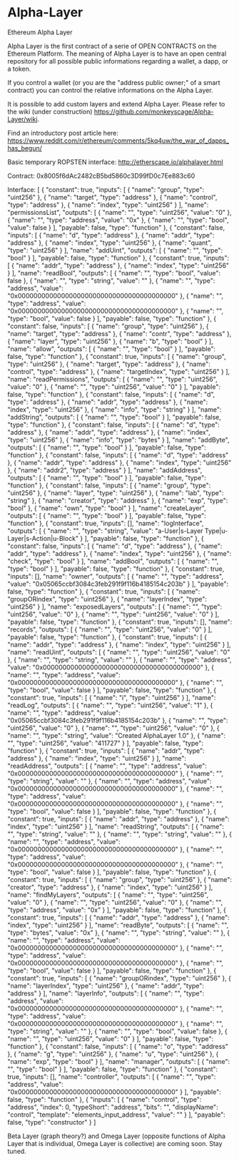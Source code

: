 # Alpha-Layer
Ethereum Alpha Layer

Alpha Layer is the first contract of a serie of OPEN CONTRACTS on the Ethereum Platform.
The meaning of Alpha Layer is to have an open central repository for all possible public informations regarding a wallet, a dapp, or a token.

If you control a wallet (or you are the "address public owner;" of a smart contract) you can control the relative informations on the Alpha Layer.

It is possible to add custom layers and extend Alpha Layer.
Please refer to the wiki (under construction) https://github.com/monkeyscage/Alpha-Layer/wiki.

Find an introductory post article here:
https://www.reddit.com/r/ethereum/comments/5kq4uw/the_war_of_dapps_has_begun/

Basic temporary ROPSTEN interface:
http://etherscape.io/alphalayer.html

Contract:
0x8005f6dAc2482cB5bd5860c3D99fD0c7Ee883c60

Interface:
[ { "constant": true, "inputs": [ { "name": "group", "type": "uint256" }, { "name": "target", "type": "address" }, { "name": "control", "type": "address" }, { "name": "index", "type": "uint256" } ], "name": "permissionsList", "outputs": [ { "name": "", "type": "uint256", "value": "0" }, { "name": "", "type": "address", "value": "0x" }, { "name": "", "type": "bool", "value": false } ], "payable": false, "type": "function" }, { "constant": false, "inputs": [ { "name": "d", "type": "address" }, { "name": "addr", "type": "address" }, { "name": "index", "type": "uint256" }, { "name": "quant", "type": "uint256" } ], "name": "addUint", "outputs": [ { "name": "", "type": "bool" } ], "payable": false, "type": "function" }, { "constant": true, "inputs": [ { "name": "addr", "type": "address" }, { "name": "index", "type": "uint256" } ], "name": "readBool", "outputs": [ { "name": "", "type": "bool", "value": false }, { "name": "", "type": "string", "value": "" }, { "name": "", "type": "address", "value": "0x0000000000000000000000000000000000000000" }, { "name": "", "type": "address", "value": "0x0000000000000000000000000000000000000000" }, { "name": "", "type": "bool", "value": false } ], "payable": false, "type": "function" }, { "constant": false, "inputs": [ { "name": "group", "type": "uint256" }, { "name": "target", "type": "address" }, { "name": "contr", "type": "address" }, { "name": "layer", "type": "uint256" }, { "name": "b", "type": "bool" } ], "name": "allow", "outputs": [ { "name": "", "type": "bool" } ], "payable": false, "type": "function" }, { "constant": true, "inputs": [ { "name": "group", "type": "uint256" }, { "name": "target", "type": "address" }, { "name": "control", "type": "address" }, { "name": "targetIndex", "type": "uint256" } ], "name": "readPermissions", "outputs": [ { "name": "", "type": "uint256", "value": "0" }, { "name": "", "type": "uint256", "value": "0" } ], "payable": false, "type": "function" }, { "constant": false, "inputs": [ { "name": "d", "type": "address" }, { "name": "addr", "type": "address" }, { "name": "index", "type": "uint256" }, { "name": "info", "type": "string" } ], "name": "addString", "outputs": [ { "name": "", "type": "bool" } ], "payable": false, "type": "function" }, { "constant": false, "inputs": [ { "name": "d", "type": "address" }, { "name": "addr", "type": "address" }, { "name": "index", "type": "uint256" }, { "name": "info", "type": "bytes" } ], "name": "addByte", "outputs": [ { "name": "", "type": "bool" } ], "payable": false, "type": "function" }, { "constant": false, "inputs": [ { "name": "d", "type": "address" }, { "name": "addr", "type": "address" }, { "name": "index", "type": "uint256" }, { "name": "addr2", "type": "address" } ], "name": "addAddress", "outputs": [ { "name": "", "type": "bool" } ], "payable": false, "type": "function" }, { "constant": false, "inputs": [ { "name": "group", "type": "uint256" }, { "name": "layer", "type": "uint256" }, { "name": "lab", "type": "string" }, { "name": "creator", "type": "address" }, { "name": "exp", "type": "bool" }, { "name": "own", "type": "bool" } ], "name": "createLayer", "outputs": [ { "name": "", "type": "bool" } ], "payable": false, "type": "function" }, { "constant": true, "inputs": [], "name": "logInterface", "outputs": [ { "name": "", "type": "string", "value": "a-User|s-Layer Type|u-Layer|s-Action|u-Block" } ], "payable": false, "type": "function" }, { "constant": false, "inputs": [ { "name": "d", "type": "address" }, { "name": "addr", "type": "address" }, { "name": "index", "type": "uint256" }, { "name": "check", "type": "bool" } ], "name": "addBool", "outputs": [ { "name": "", "type": "bool" } ], "payable": false, "type": "function" }, { "constant": true, "inputs": [], "name": "owner", "outputs": [ { "name": "", "type": "address", "value": "0x05065ccbf3084c3feb291f9f116b4185154c203b" } ], "payable": false, "type": "function" }, { "constant": true, "inputs": [ { "name": "groupORindex", "type": "uint256" }, { "name": "layerIndex", "type": "uint256" } ], "name": "exposedLayers", "outputs": [ { "name": "", "type": "uint256", "value": "0" }, { "name": "", "type": "uint256", "value": "0" } ], "payable": false, "type": "function" }, { "constant": true, "inputs": [], "name": "records", "outputs": [ { "name": "", "type": "uint256", "value": "0" } ], "payable": false, "type": "function" }, { "constant": true, "inputs": [ { "name": "addr", "type": "address" }, { "name": "index", "type": "uint256" } ], "name": "readUint", "outputs": [ { "name": "", "type": "uint256", "value": "0" }, { "name": "", "type": "string", "value": "" }, { "name": "", "type": "address", "value": "0x0000000000000000000000000000000000000000" }, { "name": "", "type": "address", "value": "0x0000000000000000000000000000000000000000" }, { "name": "", "type": "bool", "value": false } ], "payable": false, "type": "function" }, { "constant": true, "inputs": [ { "name": "i", "type": "uint256" } ], "name": "readLog", "outputs": [ { "name": "", "type": "uint256", "value": "1" }, { "name": "", "type": "address", "value": "0x05065ccbf3084c3feb291f9f116b4185154c203b" }, { "name": "", "type": "uint256", "value": "0" }, { "name": "", "type": "uint256", "value": "0" }, { "name": "", "type": "string", "value": "Created AlphaLayer 1.0" }, { "name": "", "type": "uint256", "value": "411727" } ], "payable": false, "type": "function" }, { "constant": true, "inputs": [ { "name": "addr", "type": "address" }, { "name": "index", "type": "uint256" } ], "name": "readAddress", "outputs": [ { "name": "", "type": "address", "value": "0x0000000000000000000000000000000000000000" }, { "name": "", "type": "string", "value": "" }, { "name": "", "type": "address", "value": "0x0000000000000000000000000000000000000000" }, { "name": "", "type": "address", "value": "0x0000000000000000000000000000000000000000" }, { "name": "", "type": "bool", "value": false } ], "payable": false, "type": "function" }, { "constant": true, "inputs": [ { "name": "addr", "type": "address" }, { "name": "index", "type": "uint256" } ], "name": "readString", "outputs": [ { "name": "", "type": "string", "value": "" }, { "name": "", "type": "string", "value": "" }, { "name": "", "type": "address", "value": "0x0000000000000000000000000000000000000000" }, { "name": "", "type": "address", "value": "0x0000000000000000000000000000000000000000" }, { "name": "", "type": "bool", "value": false } ], "payable": false, "type": "function" }, { "constant": true, "inputs": [ { "name": "group", "type": "uint256" }, { "name": "creator", "type": "address" }, { "name": "index", "type": "uint256" } ], "name": "findMyLayers", "outputs": [ { "name": "", "type": "uint256", "value": "0" }, { "name": "", "type": "uint256", "value": "0" }, { "name": "", "type": "address", "value": "0x" } ], "payable": false, "type": "function" }, { "constant": true, "inputs": [ { "name": "addr", "type": "address" }, { "name": "index", "type": "uint256" } ], "name": "readByte", "outputs": [ { "name": "", "type": "bytes", "value": "0x" }, { "name": "", "type": "string", "value": "" }, { "name": "", "type": "address", "value": "0x0000000000000000000000000000000000000000" }, { "name": "", "type": "address", "value": "0x0000000000000000000000000000000000000000" }, { "name": "", "type": "bool", "value": false } ], "payable": false, "type": "function" }, { "constant": true, "inputs": [ { "name": "groupORindex", "type": "uint256" }, { "name": "layerIndex", "type": "uint256" }, { "name": "addr", "type": "address" } ], "name": "layerInfo", "outputs": [ { "name": "", "type": "address", "value": "0x0000000000000000000000000000000000000000" }, { "name": "", "type": "address", "value": "0x0000000000000000000000000000000000000000" }, { "name": "", "type": "string", "value": "" }, { "name": "", "type": "bool", "value": false }, { "name": "", "type": "uint256", "value": "0" } ], "payable": false, "type": "function" }, { "constant": false, "inputs": [ { "name": "o", "type": "address" }, { "name": "g", "type": "uint256" }, { "name": "u", "type": "uint256" }, { "name": "exp", "type": "bool" } ], "name": "manager", "outputs": [ { "name": "", "type": "bool" } ], "payable": false, "type": "function" }, { "constant": true, "inputs": [], "name": "controller", "outputs": [ { "name": "", "type": "address", "value": "0x0000000000000000000000000000000000000000" } ], "payable": false, "type": "function" }, { "inputs": [ { "name": "control", "type": "address", "index": 0, "typeShort": "address", "bits": "", "displayName": "control", "template": "elements_input_address", "value": "" } ], "payable": false, "type": "constructor" } ]

Beta Layer (graph theory?) and Omega Layer (opposite functions of Alpha Layer that is individual, Omega Layer is collective) are coming soon. Stay tuned.

